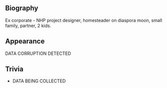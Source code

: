 ## Biography

Ex corporate - NHP project designer, homesteader on diaspora moon, small family, partner, 2 kids.

## Appearance

DATA CORRUPTION DETECTED

## Trivia

* DATA BEING COLLECTED
